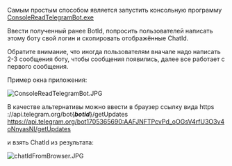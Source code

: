 Самым простым способом является запустить консольную программу [ConsoleReadTelegramBot.exe](https://github.com/Constantine-SRV/ServiceLogonMultifactor/blob/master/downloadAll/ConsoleReadTelegramBot.exe) 

Ввести полученный ранее BotId, попросить пользователей написать этому боту свой логин и скопировать отображённые ChatId.

Обратите внимание, что иногда пользователям вначале надо написать 2-3 сообщения боту, чтобы сообщения появились, далее все работает с первого сообщения.

Пример окна приложения:

![ConsoleReadTelegramBot.JPG](https://github.com/Constantine-SRV/ServiceLogonMultifactor/blob/master/documentation/ConsoleReadTelegramBot.JPG)

В качестве альтернативы можно ввести в браузер ссылку вида https ://api.telegram.org/bot{_**botid**_}/getUpdates
https://api.telegram.org/bot1705365690:AAFJNFTPcvPd_oOGsV4rfU3O3v4oNnyasNI/getUpdates

и взять ChatId из результата:

![chatIdFromBrowser.JPG](https://github.com/Constantine-SRV/ServiceLogonMultifactor/blob/master/documentation/chatIdFromBrowser.JPG)